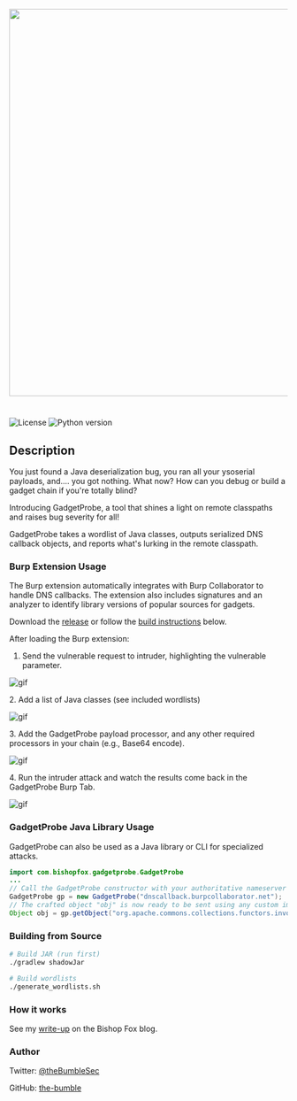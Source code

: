 <p align="center">
  <img src="assets/GadgetProbe.svg" width=700/>
</p>

#



![License](https://img.shields.io/badge/license-MIT-lightgrey.svg)
![Python version](https://img.shields.io/badge/java-8%2b-blue.svg)

## Description

You just found a Java deserialization bug, you ran all your ysoserial payloads, and.... you got nothing. What now? How can you debug or build a gadget chain if you're totally blind?

Introducing GadgetProbe, a tool that shines a light on remote classpaths and raises bug severity for all!

GadgetProbe takes a wordlist of Java classes, outputs serialized DNS callback objects, and reports what's lurking in the remote classpath.

### Burp Extension Usage

The Burp extension automatically integrates with Burp Collaborator to handle DNS callbacks. The extension also includes signatures and an analyzer to identify library versions of popular sources for gadgets.

Download the [release](https://github.com/BishopFox/GadgetProbe/releases/) or follow the [build instructions](#building-from-source) below.

After loading the Burp extension:

1. Send the vulnerable request to intruder, highlighting the vulnerable parameter.

![gif](assets/intruder1.gif)

2\. Add a list of Java classes (see included wordlists)

![gif](assets/intruder2.gif)

3\. Add the GadgetProbe payload processor, and any other required processors in your chain (e.g., Base64 encode).

![gif](assets/intruder3.gif)

4\. Run the intruder attack and watch the results come back in the GadgetProbe Burp Tab.

![gif](assets/intruder4.gif)


### GadgetProbe Java Library Usage

GadgetProbe can also be used as a Java library or CLI for specialized attacks.

```java
import com.bishopfox.gadgetprobe.GadgetProbe
...
// Call the GadgetProbe constructor with your authoritative nameserver (or use Burp collaborator).
GadgetProbe gp = new GadgetProbe("dnscallback.burpcollaborator.net");
// The crafted object "obj" is now ready to be sent using any custom implementation :)
Object obj = gp.getObject("org.apache.commons.collections.functors.invokertransformer");

```

### Building from Source
```bash
# Build JAR (run first)
./gradlew shadowJar

# Build wordlists
./generate_wordlists.sh
```

### How it works

See my [write-up](https://labs.bishopfox.com/tech-blog/gadgetprobe) on the Bishop Fox blog.

### Author

Twitter: [@theBumbleSec](https://twitter.com/theBumbleSec)

GitHub: [the-bumble](https://github.com/the-bumble/)
